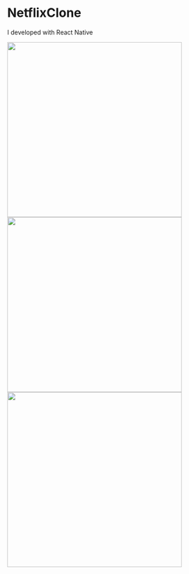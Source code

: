 # NetflixClone
I developed with React Native

<img src="https://firebasestorage.googleapis.com/v0/b/savas-delisi.appspot.com/o/Screenshot_1662750043.png?alt=media&token=26df2597-56ea-41bc-a512-1e3126baee54" width="400"> <img src="https://firebasestorage.googleapis.com/v0/b/savas-delisi.appspot.com/o/Screenshot_1662749598.png?alt=media&token=01849e20-b0be-4f2f-b553-da19bb21a572" width="400"> <img src="https://firebasestorage.googleapis.com/v0/b/savas-delisi.appspot.com/o/Screenshot_1662749619.png?alt=media&token=5b5f5842-ac8c-4796-8c49-28489f35240f" width="400"> 
